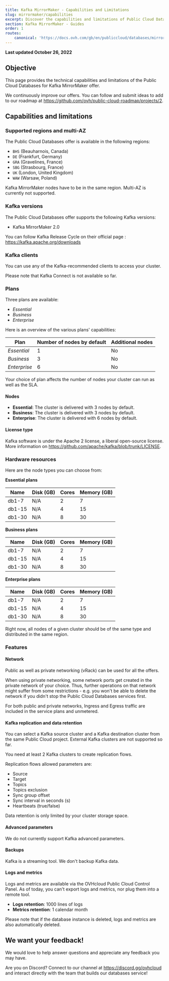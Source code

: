 ```yaml
---
title: Kafka MirrorMaker - Capabilities and Limitations
slug: mirrormaker/capabilities
excerpt: Discover the capabilities and limitations of Public Cloud Databases for Kafka MirrorMaker
section: Kafka MirrorMaker - Guides
order: 1
routes:
    canonical: 'https://docs.ovh.com/gb/en/publiccloud/databases/mirrormaker/capabilities/'
---
```


**Last updated October 26, 2022**

## Objective

This page provides the technical capabilities and limitations of the Public Cloud Databases for Kafka MirrorMaker offer.

We continuously improve our offers. You can follow and submit ideas to add to our roadmap at <https://github.com/ovh/public-cloud-roadmap/projects/2>.

## Capabilities and limitations

### Supported regions and multi-AZ

The Public Cloud Databases offer is available in the following regions:

- `BHS` (Beauharnois, Canada)
- `DE` (Frankfurt, Germany)
- `GRA` (Gravelines, France)
- `SBG` (Strasbourg, France)
- `UK` (London, United Kingdom)
- `WAW` (Warsaw, Poland)

Kafka MirrorMaker nodes have to be in the same region. Multi-AZ is currently not supported.

### Kafka versions

The Public Cloud Databases offer supports the following Kafka versions:

- Kafka MirrorMaker 2.0

You can follow Kafka Release Cycle on their official page : <https://kafka.apache.org/downloads>

### Kafka clients

You can use any of the Kafka-recommended clients to access your cluster.

Please note that Kafka Connect is not available so far.

### Plans

Three plans are available:

- *Essential*
- *Business*
- *Enterprise*

Here is an overview of the various plans' capabilities:

| Plan         | Number of nodes by default | Additional nodes |
| ------------ | -------------------------- | ---------------- |
| *Essential*  | 1                          | No               |
| *Business*   | 3                          | No               |
| *Enterprise* | 6                          | No               |

Your choice of plan affects the number of nodes your cluster can run as well as the SLA.

#### Nodes

- **Essential**: The cluster is delivered with 3 nodes by default.
- **Business**: The cluster is delivered with 3 nodes by default.
- **Enterprise**: The cluster is delivered with 6 nodes by default.

#### License type

Kafka software is under the Apache 2 license, a liberal open-source license.
More information on <https://github.com/apache/kafka/blob/trunk/LICENSE>.

### Hardware resources

Here are the node types you can choose from:

**Essential plans**

| Name    | Disk (GB) | Cores | Memory (GB) |
| ------- | --------- | ----- | ----------- |
| db1-7   | N/A       | 2     | 7           |
| db1-15  | N/A       | 4     | 15          |
| db1-30  | N/A       | 8     | 30          |

**Business plans**

| Name    | Disk (GB) | Cores | Memory (GB) |
| ------- | --------- | ----- | ----------- |
| db1-7   | N/A       | 2     | 7           |
| db1-15  | N/A       | 4     | 15          |
| db1-30  | N/A       | 8     | 30          |

**Enterprise plans**

| Name    | Disk (GB) | Cores | Memory (GB) |
| ------- | --------- | ----- | ----------- |
| db1-7   | N/A       | 2     | 7           |
| db1-15  | N/A       | 4     | 15          |
| db1-30  | N/A       | 8     | 30          |

Right now, all nodes of a given cluster should be of the same type and distributed in the same region.

### Features

#### Network

Public as well as private networking (vRack) can be used for all the offers.

When using private networking, some network ports get created in the private network of your choice. Thus, further operations on that network might suffer from some restrictions - e.g. you won't be able to delete the network if you didn't stop the Public Cloud Databases services first.

For both public and private networks, Ingress and Egress traffic are included in the service plans and unmetered.

#### Kafka replication and data retention

You can select a Kafka source cluster and a Kafka destination cluster from the same Public Cloud project.
External Kafka clusters are not supported so far.

You  need at least 2 Kafka clusters to create replication flows.

Replication flows allowed parameters are:

- Source
- Target
- Topics
- Topics exclusion
- Sync group offset
- Sync interval in seconds (s)
- Heartbeats (true/false)

Data retention is only limited by your cluster storage space.

#### Advanced parameters

We do not currently support Kafka advanced parameters.

#### Backups

Kafka is a streaming tool. We don't backup Kafka data.

#### Logs and metrics

Logs and metrics are available via the OVHcloud Public Cloud Control Panel.
As of today, you can't export logs and metrics, nor plug them into a remote tool.

- **Logs retention**: 1000 lines of logs
- **Metrics retention**: 1 calendar month

Please note that if the database instance is deleted, logs and metrics are also automatically deleted.

## We want your feedback!

We would love to help answer questions and appreciate any feedback you may have.

Are you on Discord? Connect to our channel at <https://discord.gg/ovhcloud> and interact directly with the team that builds our databases service!
